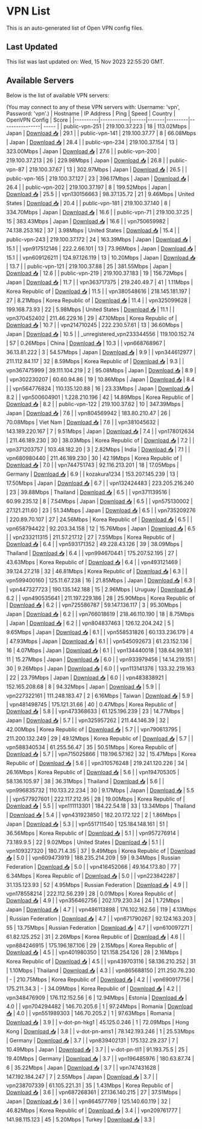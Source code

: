 # VPN List

This is an auto-generated list of Open VPN config files.

## Last Updated

This list was last updated on: Wed, 15 Nov 2023 22:55:20 GMT.

## Available Servers

Below is the list of available VPN servers:

(You may connect to any of these VPN servers with: Username: 'vpn', Password: 'vpn'.)
| Hostname | IP Address | Ping | Speed | Country | OpenVPN Config | Score |
|----------|------------|------|-------|---------|----------------| ----- |
| public-vpn-251 | 219.100.37.223 | 18 | 113.02Mbps | Japan | [Download 📥](./configs/server_0_JP.ovpn) | 29.1 |
| public-vpn-141 | 219.100.37.77 | 8 | 66.08Mbps | Japan | [Download 📥](./configs/server_1_JP.ovpn) | 28.4 |
| public-vpn-234 | 219.100.37.154 | 13 | 323.00Mbps | Japan | [Download 📥](./configs/server_2_JP.ovpn) | 27.6 |
| public-vpn-200 | 219.100.37.213 | 26 | 229.98Mbps | Japan | [Download 📥](./configs/server_3_JP.ovpn) | 26.8 |
| public-vpn-87 | 219.100.37.67 | 13 | 302.97Mbps | Japan | [Download 📥](./configs/server_4_JP.ovpn) | 26.5 |
| public-vpn-165 | 219.100.37.127 | 23 | 396.17Mbps | Japan | [Download 📥](./configs/server_5_JP.ovpn) | 26.4 |
| public-vpn-202 | 219.100.37.197 | 8 | 199.52Mbps | Japan | [Download 📥](./configs/server_6_JP.ovpn) | 25.5 |
| vpn130156663 | 98.37.135.72 | 21 | 9.46Mbps | United States | [Download 📥](./configs/server_7_US.ovpn) | 20.4 |
| public-vpn-181 | 219.100.37.140 | 8 | 334.70Mbps | Japan | [Download 📥](./configs/server_8_JP.ovpn) | 16.6 |
| public-vpn-71 | 219.100.37.25 | 15 | 383.43Mbps | Japan | [Download 📥](./configs/server_9_JP.ovpn) | 16.6 |
| vpn750659982 | 74.138.253.162 | 37 | 3.98Mbps | United States | [Download 📥](./configs/server_10_US.ovpn) | 15.4 |
| public-vpn-243 | 219.100.37.172 | 24 | 163.39Mbps | Japan | [Download 📥](./configs/server_11_JP.ovpn) | 15.1 |
| vpn917512146 | 222.2.66.101 | 13 | 73.96Mbps | Japan | [Download 📥](./configs/server_12_JP.ovpn) | 15.1 |
| vpn609126211 | 124.97.126.119 | 13 | 10.20Mbps | Japan | [Download 📥](./configs/server_13_JP.ovpn) | 13.7 |
| public-vpn-121 | 219.100.37.88 | 25 | 381.55Mbps | Japan | [Download 📥](./configs/server_14_JP.ovpn) | 12.6 |
| public-vpn-219 | 219.100.37.183 | 19 | 156.72Mbps | Japan | [Download 📥](./configs/server_15_JP.ovpn) | 11.7 |
| vpn363717375 | 219.240.49.7 | 41 | 1.11Mbps | Korea Republic of | [Download 📥](./configs/server_16_KR.ovpn) | 11.5 |
| vpn380548616 | 218.145.181.197 | 27 | 8.21Mbps | Korea Republic of | [Download 📥](./configs/server_17_KR.ovpn) | 11.4 |
| vpn325099628 | 199.168.73.93 | 22 | 5.98Mbps | United States | [Download 📥](./configs/server_18_US.ovpn) | 11.1 |
| vpn370452402 | 211.46.229.16 | 29 | 47.10Mbps | Korea Republic of | [Download 📥](./configs/server_19_KR.ovpn) | 10.7 |
| vpn214710245 | 222.230.57.61 | 13 | 36.60Mbps | Japan | [Download 📥](./configs/server_20_JP.ovpn) | 10.5 |
| _unregistered_vpn233344556 | 119.100.152.74 | 57 | 0.26Mbps | China | [Download 📥](./configs/server_21_CN.ovpn) | 10.3 |
| vpn668768967 | 36.13.81.222 | 3 | 54.57Mbps | Japan | [Download 📥](./configs/server_22_JP.ovpn) | 9.9 |
| vpn344612977 | 211.112.84.117 | 32 | 8.59Mbps | Korea Republic of | [Download 📥](./configs/server_23_KR.ovpn) | 9.3 |
| vpn367475999 | 39.111.104.219 | 2 | 95.08Mbps | Japan | [Download 📥](./configs/server_24_JP.ovpn) | 8.9 |
| vpn302230207 | 60.60.94.86 | 19 | 10.86Mbps | Japan | [Download 📥](./configs/server_25_JP.ovpn) | 8.4 |
| vpn564776824 | 110.135.120.88 | 16 | 23.33Mbps | Japan | [Download 📥](./configs/server_26_JP.ovpn) | 8.2 |
| vpn500604901 | 1.228.210.196 | 42 | 14.89Mbps | Korea Republic of | [Download 📥](./configs/server_27_KR.ovpn) | 8.2 |
| public-vpn-122 | 219.100.37.62 | 10 | 347.39Mbps | Japan | [Download 📥](./configs/server_28_JP.ovpn) | 7.6 |
| vpn804569942 | 183.80.210.47 | 26 | 70.08Mbps | Viet Nam | [Download 📥](./configs/server_29_VN.ovpn) | 7.6 |
| vpn381045632 | 143.189.220.167 | 7 | 9.51Mbps | Japan | [Download 📥](./configs/server_30_JP.ovpn) | 7.4 |
| vpn178012634 | 211.46.189.230 | 30 | 38.03Mbps | Korea Republic of | [Download 📥](./configs/server_31_KR.ovpn) | 7.2 |
| vpn371203757 | 103.48.182.20 | 3 | 2.82Mbps | India | [Download 📥](./configs/server_32_IN.ovpn) | 7.1 |
| vpn680980440 | 211.46.189.230 | 30 | 42.19Mbps | Korea Republic of | [Download 📥](./configs/server_33_KR.ovpn) | 7.0 |
| vpn744751743 | 92.116.213.201 | 18 | 17.05Mbps | Germany | [Download 📥](./configs/server_34_DE.ovpn) | 6.9 |
| kozakura1234 | 153.207.145.239 | 13 | 17.50Mbps | Japan | [Download 📥](./configs/server_35_JP.ovpn) | 6.7 |
| vpn132424483 | 223.205.216.240 | 23 | 39.88Mbps | Thailand | [Download 📥](./configs/server_36_TH.ovpn) | 6.5 |
| vpn371139516 | 60.99.235.12 | 8 | 7.54Mbps | Japan | [Download 📥](./configs/server_37_JP.ovpn) | 6.5 |
| vpn575130002 | 27.121.211.60 | 23 | 51.34Mbps | Japan | [Download 📥](./configs/server_38_JP.ovpn) | 6.5 |
| vpn735209276 | 220.89.70.107 | 27 | 24.56Mbps | Korea Republic of | [Download 📥](./configs/server_39_KR.ovpn) | 6.5 |
| vpn658794422 | 92.203.34.158 | 12 | 15.76Mbps | Japan | [Download 📥](./configs/server_40_JP.ovpn) | 6.5 |
| vpn233211315 | 211.57.217.12 | 27 | 7.55Mbps | Korea Republic of | [Download 📥](./configs/server_41_KR.ovpn) | 6.4 |
| vpn593171352 | 49.228.43.126 | 39 | 38.09Mbps | Thailand | [Download 📥](./configs/server_42_TH.ovpn) | 6.4 |
| vpn994670441 | 175.207.52.195 | 27 | 43.63Mbps | Korea Republic of | [Download 📥](./configs/server_43_KR.ovpn) | 6.4 |
| vpn493121469 | 39.124.27.218 | 32 | 46.81Mbps | Korea Republic of | [Download 📥](./configs/server_44_KR.ovpn) | 6.3 |
| vpn599400160 | 125.11.67.238 | 16 | 21.85Mbps | Japan | [Download 📥](./configs/server_45_JP.ovpn) | 6.3 |
| vpn447327723 | 190.135.142.188 | 15 | 2.96Mbps | Uruguay | [Download 📥](./configs/server_46_UY.ovpn) | 6.2 |
| vpn490535641 | 211.197.229.186 | 28 | 25.90Mbps | Korea Republic of | [Download 📥](./configs/server_47_KR.ovpn) | 6.2 |
| vpn725586787 | 59.147.136.117 | 3 | 95.30Mbps | Japan | [Download 📥](./configs/server_48_JP.ovpn) | 6.2 |
| vpn766018619 | 218.46.110.190 | 18 | 8.75Mbps | Japan | [Download 📥](./configs/server_49_JP.ovpn) | 6.2 |
| vpn804837463 | 126.12.204.242 | 5 | 9.65Mbps | Japan | [Download 📥](./configs/server_50_JP.ovpn) | 6.1 |
| vpn558531826 | 60.133.236.179 | 4 | 47.93Mbps | Japan | [Download 📥](./configs/server_51_JP.ovpn) | 6.1 |
| vpn545092673 | 61.23.152.136 | 16 | 4.07Mbps | Japan | [Download 📥](./configs/server_52_JP.ovpn) | 6.1 |
| vpn134440018 | 138.64.99.181 | 11 | 15.27Mbps | Japan | [Download 📥](./configs/server_53_JP.ovpn) | 6.0 |
| vpn933979456 | 14.14.219.151 | 30 | 9.26Mbps | Japan | [Download 📥](./configs/server_54_JP.ovpn) | 6.0 |
| vpn113141376 | 133.32.219.163 | 22 | 23.79Mbps | Japan | [Download 📥](./configs/server_55_JP.ovpn) | 6.0 |
| vpn483838921 | 152.165.208.68 | 8 | 94.32Mbps | Japan | [Download 📥](./configs/server_56_JP.ovpn) | 5.9 |
| vpn227322161 | 111.248.183.47 | 2 | 6.16Mbps | Taiwan | [Download 📥](./configs/server_57_TW.ovpn) | 5.9 |
| vpn481498745 | 175.121.31.66 | 40 | 0.47Mbps | Korea Republic of | [Download 📥](./configs/server_58_KR.ovpn) | 5.8 |
| vpn473368633 | 61.125.196.239 | 23 | 14.77Mbps | Japan | [Download 📥](./configs/server_59_JP.ovpn) | 5.7 |
| vpn325957262 | 211.44.146.39 | 32 | 42.00Mbps | Korea Republic of | [Download 📥](./configs/server_60_KR.ovpn) | 5.7 |
| vpn790613795 | 211.200.132.249 | 29 | 49.12Mbps | Korea Republic of | [Download 📥](./configs/server_61_KR.ovpn) | 5.7 |
| vpn588340534 | 61.255.56.47 | 35 | 50.51Mbps | Korea Republic of | [Download 📥](./configs/server_62_KR.ovpn) | 5.7 |
| vpn715025866 | 119.196.57.162 | 32 | 15.47Mbps | Korea Republic of | [Download 📥](./configs/server_63_KR.ovpn) | 5.6 |
| vpn310576248 | 219.241.120.226 | 34 | 26.16Mbps | Korea Republic of | [Download 📥](./configs/server_64_KR.ovpn) | 5.6 |
| vpn194705305 | 58.136.105.97 | 38 | 36.31Mbps | Thailand | [Download 📥](./configs/server_65_TH.ovpn) | 5.6 |
| vpn996835732 | 110.133.22.234 | 30 | 9.17Mbps | Japan | [Download 📥](./configs/server_66_JP.ovpn) | 5.5 |
| vpn577927601 | 222.117.212.95 | 28 | 19.00Mbps | Korea Republic of | [Download 📥](./configs/server_67_KR.ovpn) | 5.5 |
| vpn111113301 | 184.22.54.18 | 33 | 13.34Mbps | Thailand | [Download 📥](./configs/server_68_TH.ovpn) | 5.4 |
| vpn431923850 | 182.20.172.122 | 2 | 1.86Mbps | Japan | [Download 📥](./configs/server_69_JP.ovpn) | 5.3 |
| vpn551711540 | 125.184.148.161 | 51 | 36.56Mbps | Korea Republic of | [Download 📥](./configs/server_70_KR.ovpn) | 5.1 |
| vpn957276914 | 73.189.9.5 | 22 | 9.02Mbps | United States | [Download 📥](./configs/server_71_US.ovpn) | 5.1 |
| vpn109327320 | 180.71.4.35 | 37 | 9.49Mbps | Korea Republic of | [Download 📥](./configs/server_72_KR.ovpn) | 5.0 |
| vpn609473919 | 188.235.214.209 | 59 | 9.34Mbps | Russian Federation | [Download 📥](./configs/server_73_RU.ovpn) | 5.0 |
| vpn416452066 | 49.164.173.80 | 77 | 6.34Mbps | Korea Republic of | [Download 📥](./configs/server_74_KR.ovpn) | 5.0 |
| vpn223842287 | 31.135.123.93 | 52 | 4.95Mbps | Russian Federation | [Download 📥](./configs/server_75_RU.ovpn) | 4.9 |
| vpn178558214 | 222.112.56.239 | 28 | 0.01Mbps | Korea Republic of | [Download 📥](./configs/server_76_KR.ovpn) | 4.9 |
| vpn356462756 | 202.179.230.34 | 24 | 1.72Mbps | Japan | [Download 📥](./configs/server_77_JP.ovpn) | 4.7 |
| vpn486113898 | 176.102.162.56 | 119 | 4.13Mbps | Russian Federation | [Download 📥](./configs/server_78_RU.ovpn) | 4.7 |
| vpn671790267 | 92.124.163.203 | 55 | 13.75Mbps | Russian Federation | [Download 📥](./configs/server_79_RU.ovpn) | 4.7 |
| vpn610097271 | 61.82.125.252 | 31 | 2.26Mbps | Korea Republic of | [Download 📥](./configs/server_80_KR.ovpn) | 4.6 |
| vpn884246915 | 175.196.187.106 | 29 | 2.15Mbps | Korea Republic of | [Download 📥](./configs/server_81_KR.ovpn) | 4.5 |
| vpn401980350 | 121.158.254.126 | 28 | 2.16Mbps | Korea Republic of | [Download 📥](./configs/server_82_KR.ovpn) | 4.5 |
| vpn439703116 | 58.136.210.252 | 31 | 1.10Mbps | Thailand | [Download 📥](./configs/server_83_TH.ovpn) | 4.3 |
| vpn865688150 | 211.250.76.230 | - | 210.75Mbps | Korea Republic of | [Download 📥](./configs/server_84_KR.ovpn) | 4.2 |
| vpn690917756 | 175.211.34.3 | - | 34.09Mbps | Korea Republic of | [Download 📥](./configs/server_85_KR.ovpn) | 4.2 |
| vpn348476909 | 176.112.152.56 | 6 | 12.94Mbps | Estonia | [Download 📥](./configs/server_86_EE.ovpn) | 4.0 |
| vpn704294482 | 146.70.205.6 | 1 | 97.24Mbps | Romania | [Download 📥](./configs/server_87_RO.ovpn) | 4.0 |
| vpn551989303 | 146.70.205.2 | 1 | 97.63Mbps | Romania | [Download 📥](./configs/server_88_RO.ovpn) | 3.9 |
| v-dot-pn-hkg1 | 45.125.0.246 | 1 | 72.09Mbps | Hong Kong | [Download 📥](./configs/server_89_HK.ovpn) | 3.8 |
| v-dot-pn-ams1 | 78.142.193.246 | 1 | 25.53Mbps | Germany | [Download 📥](./configs/server_90_DE.ovpn) | 3.7 |
| vpn839402131 | 175.132.29.237 | 7 | 10.49Mbps | Japan | [Download 📥](./configs/server_91_JP.ovpn) | 3.7 |
| v-dot-pn-tll1 | 91.193.75.5 | 25 | 19.40Mbps | Germany | [Download 📥](./configs/server_92_DE.ovpn) | 3.7 |
| vpn196485976 | 180.63.87.74 | 6 | 35.22Mbps | Japan | [Download 📥](./configs/server_93_JP.ovpn) | 3.7 |
| vpn747431628 | 147.192.184.247 | 7 | 2.55Mbps | Japan | [Download 📥](./configs/server_94_JP.ovpn) | 3.7 |
| vpn238707339 | 61.105.221.31 | 35 | 1.43Mbps | Korea Republic of | [Download 📥](./configs/server_95_KR.ovpn) | 3.6 |
| vpn687268361 | 27.136.140.215 | 27 | 37.51Mbps | Japan | [Download 📥](./configs/server_96_JP.ovpn) | 3.6 |
| vpn864577769 | 125.140.60.119 | 32 | 46.82Mbps | Korea Republic of | [Download 📥](./configs/server_97_KR.ovpn) | 3.4 |
| vpn209761777 | 141.98.115.123 | 45 | 5.20Mbps | Turkey | [Download 📥](./configs/server_98_TR.ovpn) | 3.3 |
